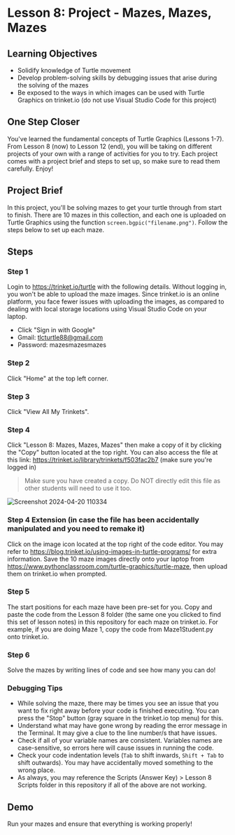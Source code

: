 # Lesson 8: Project - Mazes, Mazes, Mazes

## Learning Objectives
- Solidify knowledge of Turtle movement
- Develop problem-solving skills by debugging issues that arise during the solving of the mazes
- Be exposed to the ways in which images can be used with Turtle Graphics on trinket.io (do not use Visual Studio Code for this project)

## One Step Closer
You've learned the fundamental concepts of Turtle Graphics (Lessons 1-7). From Lesson 8 (now) to Lesson 12 (end), you will be taking on different projects of your own with a range of activities for you to try. Each project comes with a project brief and steps to set up, so make sure to read them carefully. Enjoy!

## Project Brief
In this project, you'll be solving mazes to get your turtle through from start to finish. There are 10 mazes in this collection, and each one is uploaded on Turtle Graphics using the function `screen.bgpic("filename.png")`. Follow the steps below to set up each maze.

## Steps

### Step 1
Login to https://trinket.io/turtle with the following details. Without logging in, you won't be able to upload the maze images. Since trinket.io is an online platform, you face fewer issues with uploading the images, as compared to dealing with local storage locations using Visual Studio Code on your laptop.
- Click "Sign in with Google"
- Gmail: tlcturtle88@gmail.com
- Password: mazesmazesmazes

### Step 2
Click "Home" at the top left corner.

### Step 3
Click "View All My Trinkets".

### Step 4
Click "Lesson 8: Mazes, Mazes, Mazes" then make a copy of it by clicking the "Copy" button located at the top right. You can also access the file at this link: https://trinket.io/library/trinkets/f503fac2b7 (make sure you're logged in)
> Make sure you have created a copy. Do NOT directly edit this file as other students will need to use it too.

![Screenshot 2024-04-20 110334](https://github.com/cgtiu642/intro-to-turtle-learning/assets/97239180/5837ea01-e8e8-4972-b38b-8c942f40be99)

### Step 4 Extension (in case the file has been accidentally manipulated and you need to remake it)
Click on the image icon located at the top right of the code editor. You may refer to https://blog.trinket.io/using-images-in-turtle-programs/ for extra information. Save the 10 maze images directly onto your laptop from https://www.pythonclassroom.com/turtle-graphics/turtle-maze, then upload them on trinket.io when prompted.

### Step 5
The start positions for each maze have been pre-set for you. Copy and paste the code from the Lesson 8 folder (the same one you clicked to find this set of lesson notes) in this repository for each maze on trinket.io. For example, if you are doing Maze 1, copy the code from Maze1Student.py onto trinket.io.

### Step 6
Solve the mazes by writing lines of code and see how many you can do!

### Debugging Tips
- While solving the maze, there may be times you see an issue that you want to fix right away before your code is finished executing. You can press the "Stop" button (gray square in the trinket.io top menu) for this.
- Understand what may have gone wrong by reading the error message in the Terminal. It may give a clue to the line number/s that have issues.
- Check if all of your variable names are consistent. Variables names are case-sensitive, so errors here will cause issues in running the code.
- Check your code indentation levels (`Tab` to shift inwards, `Shift + Tab` to shift outwards). You may have accidentally moved something to the wrong place.
- As always, you may reference the Scripts (Answer Key) > Lesson 8 Scripts folder in this repository if all of the above are not working.

## Demo
Run your mazes and ensure that everything is working properly!
